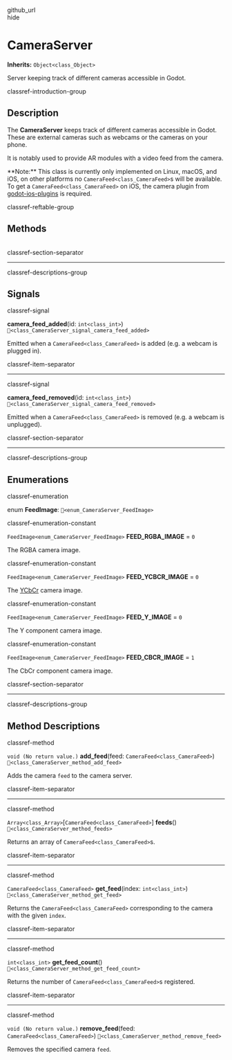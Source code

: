 github\_url  
hide

# CameraServer

**Inherits:** `Object<class_Object>`

Server keeping track of different cameras accessible in Godot.

classref-introduction-group

## Description

The **CameraServer** keeps track of different cameras accessible in
Godot. These are external cameras such as webcams or the cameras on your
phone.

It is notably used to provide AR modules with a video feed from the
camera.

\*\*Note:\*\* This class is currently only implemented on Linux, macOS,
and iOS, on other platforms no `CameraFeed<class_CameraFeed>`s will be
available. To get a `CameraFeed<class_CameraFeed>` on iOS, the camera
plugin from
[godot-ios-plugins](https://github.com/godotengine/godot-ios-plugins) is
required.

classref-reftable-group

## Methods

<table>
<tbody>
<tr>
</tr>
<tr>
</tr>
<tr>
</tr>
<tr>
</tr>
<tr>
</tr>
</tbody>
</table>

classref-section-separator

------------------------------------------------------------------------

classref-descriptions-group

## Signals

classref-signal

**camera\_feed\_added**(id: `int<class_int>`)
`🔗<class_CameraServer_signal_camera_feed_added>`

Emitted when a `CameraFeed<class_CameraFeed>` is added (e.g. a webcam is
plugged in).

classref-item-separator

------------------------------------------------------------------------

classref-signal

**camera\_feed\_removed**(id: `int<class_int>`)
`🔗<class_CameraServer_signal_camera_feed_removed>`

Emitted when a `CameraFeed<class_CameraFeed>` is removed (e.g. a webcam
is unplugged).

classref-section-separator

------------------------------------------------------------------------

classref-descriptions-group

## Enumerations

classref-enumeration

enum **FeedImage**: `🔗<enum_CameraServer_FeedImage>`

classref-enumeration-constant

`FeedImage<enum_CameraServer_FeedImage>` **FEED\_RGBA\_IMAGE** = `0`

The RGBA camera image.

classref-enumeration-constant

`FeedImage<enum_CameraServer_FeedImage>` **FEED\_YCBCR\_IMAGE** = `0`

The [YCbCr](https://en.wikipedia.org/wiki/YCbCr) camera image.

classref-enumeration-constant

`FeedImage<enum_CameraServer_FeedImage>` **FEED\_Y\_IMAGE** = `0`

The Y component camera image.

classref-enumeration-constant

`FeedImage<enum_CameraServer_FeedImage>` **FEED\_CBCR\_IMAGE** = `1`

The CbCr component camera image.

classref-section-separator

------------------------------------------------------------------------

classref-descriptions-group

## Method Descriptions

classref-method

`void (No return value.)` **add\_feed**(feed:
`CameraFeed<class_CameraFeed>`) `🔗<class_CameraServer_method_add_feed>`

Adds the camera `feed` to the camera server.

classref-item-separator

------------------------------------------------------------------------

classref-method

`Array<class_Array>`\[`CameraFeed<class_CameraFeed>`\] **feeds**()
`🔗<class_CameraServer_method_feeds>`

Returns an array of `CameraFeed<class_CameraFeed>`s.

classref-item-separator

------------------------------------------------------------------------

classref-method

`CameraFeed<class_CameraFeed>` **get\_feed**(index: `int<class_int>`)
`🔗<class_CameraServer_method_get_feed>`

Returns the `CameraFeed<class_CameraFeed>` corresponding to the camera
with the given `index`.

classref-item-separator

------------------------------------------------------------------------

classref-method

`int<class_int>` **get\_feed\_count**()
`🔗<class_CameraServer_method_get_feed_count>`

Returns the number of `CameraFeed<class_CameraFeed>`s registered.

classref-item-separator

------------------------------------------------------------------------

classref-method

`void (No return value.)` **remove\_feed**(feed:
`CameraFeed<class_CameraFeed>`)
`🔗<class_CameraServer_method_remove_feed>`

Removes the specified camera `feed`.
